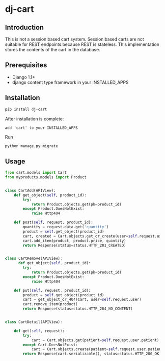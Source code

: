 # dj-cart

## Introduction

This is not a session based cart system. Session based carts are not suitable for REST endpoints because REST is stateless. This implementation stores the contents of the cart in the database.

## Prerequisites

- Django 1.1+
- django content type framework in your INSTALLED_APPS


## Installation

```bash
pip install dj-cart
```

After installation is complete:

    add 'cart' to your INSTALLED_APPS 
    
 Run
 
 ```bash
 python manage.py migrate
 ```

## Usage



```python
from cart.models import Cart
from myproducts.models import Product


class CartAdd(APIView):
    def get_object(self, product_id):
        try:
            return Product.objects.get(pk=product_id)
        except Product.DoesNotExist:
            raise Http404

    def post(self, request, product_id):
        quantity = request.data.get('quantity')
        product = self.get_object(product_id)
        cart, created = Cart.objects.get_or_create(user=self.request.user)
        cart.add_item(product, product.price, quantity)
        return Response(status=status.HTTP_201_CREATED)


class CartRemove(APIView):
      def get_object(self, product_id):
        try:
            return Product.objects.get(pk=product_id)
        except Product.DoesNotExist:
            raise Http404

    def put(self, request, product_id):
        product = self.get_object(product_id)
        cart = get_object_or_404(Cart, user=self.request.user)
        cart.remove_item(product)
        return Response(status=status.HTTP_204_NO_CONTENT)


class CartDetail(APIView):

    def get(self, request):
        try:
            cart = Cart.objects.get(patient=self.request.user.patient)
        except Cart.DoesNotExist:
            cart = Cart.objects.create(patient=self.request.user.patient)
        return Response(cart.serializable(), status=status.HTTP_200_OK)


```
